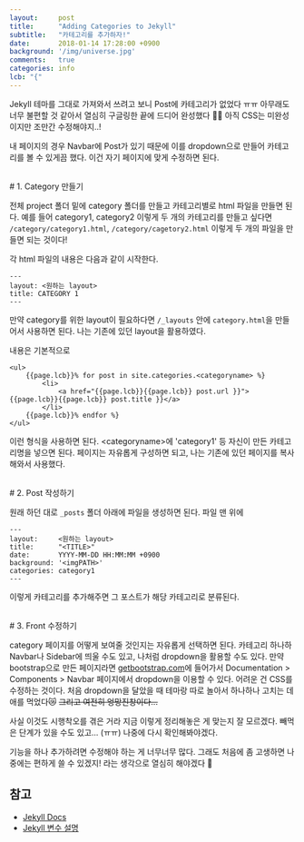 ```yaml
---
layout:     post
title:      "Adding Categories to Jekyll"
subtitle:   "카테고리를 추가하자!"
date:       2018-01-14 17:28:00 +0900
background: '/img/universe.jpg'
comments:   true
categories: info
lcb: "{"
---
```



Jekyll 테마를 그대로 가져와서 쓰려고 보니 Post에 카테고리가 없었다 ㅠㅠ 아무래도 너무 불편할 것 같아서 열심히 구글링한 끝에 드디어 완성했다 &#128079;&#128079; 아직 CSS는 미완성이지만 조만간 수정해야지..!

내 페이지의 경우 Navbar에 Post가 있기 때문에 이를 dropdown으로 만들어 카테고리를 볼 수 있게끔 했다. 이건 자기 페이지에 맞게 수정하면 된다.

<br>
# 1. Category 만들기

전체 project 폴더 밑에 category 폴더를 만들고 카테고리별로 html 파일을 만들면 된다. 예를 들어 category1, category2 이렇게 두 개의 카테고리를 만들고 싶다면 `/category/category1.html`, `/category/cagetory2.html` 이렇게 두 개의 파일을 만들면 되는 것이다!

각 html 파일의 내용은 다음과 같이 시작한다.

```
---
layout: <원하는 layout>
title: CATEGORY 1
---
```

만약 category를 위한 layout이 필요하다면 `/_layouts` 안에 `category.html`을 만들어서 사용하면 된다. 나는 기존에 있던 layout을 활용하였다.

내용은 기본적으로

```
<ul>
    {{page.lcb}}% for post in site.categories.<categoryname> %}
        <li>
            <a href="{{page.lcb}}{{page.lcb}} post.url }}">{{page.lcb}}{{page.lcb}} post.title }}</a>
        </li>
    {{page.lcb}}% endfor %}
</ul>
```
이런 형식을 사용하면 된다. \<categoryname\>에 'category1' 등 자신이 만든 카테고리명을 넣으면 된다. 페이지는 자유롭게 구성하면 되고, 나는 기존에 있던 페이지를 복사해와서 사용했다.

<br>
# 2. Post 작성하기

원래 하던 대로 `_posts` 폴더 아래에 파일을 생성하면 된다. 파일 맨 위에

```buildoutcfg
---
layout:     <원하는 layout>
title:      "<TITLE>"
date:       YYYY-MM-DD HH:MM:MM +0900
background: '<imgPATH>'
categories: category1
---
```
이렇게 카테고리를 추가해주면 그 포스트가 해당 카테고리로 분류된다.

<br>
# 3. Front 수정하기

category 페이지를 어떻게 보여줄 것인지는 자유롭게 선택하면 된다. 카테고리 하나하 Navbar나 Sidebar에 띄울 수도 있고, 나처럼 dropdown을 활용할 수도 있다. 만약 bootstrap으로 만든 페이지라면 [getbootstrap.com](https://getbootstrap.com)에 들어가서 Documentation \> Components \> Navbar 페이지에서 dropdown을 이용할 수 있다. 어려운 건 CSS를 수정하는 것이다. 처음 dropdown을 달았을 때 테마랑 따로 놀아서 하나하나 고치는 데 애를 먹었다&#128575; ~~그리고 여전히 엉망진창이다...~~


사실 이것도 시행착오를 겪은 거라 지금 이렇게 정리해놓은 게 맞는지 잘 모르겠다. 빼먹은 단계가 있을 수도 있고... (ㅠㅠ) 나중에 다시 확인해봐야겠다.

기능을 하나 추가하려면 수정해야 하는 게 너무너무 많다. 그래도 처음에 좀 고생하면 나중에는 편하게 쓸 수 있겠지! 라는 생각으로 열심히 해야겠다 &#128123;



## 참고

- [Jekyll Docs](https://jekyllrb.com/docs/posts/)
- [Jekyll 변수 설명](http://jekyllrb-ko.github.io/docs/variables/)


